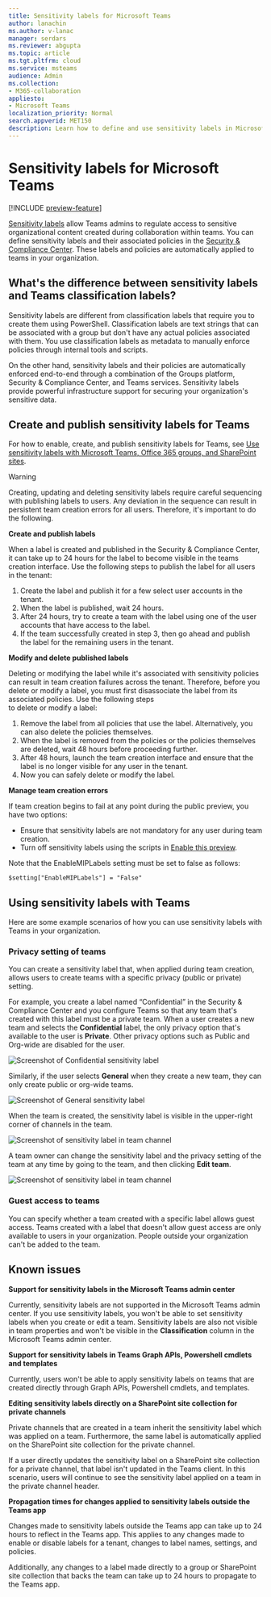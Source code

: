 ```yaml
---
title: Sensitivity labels for Microsoft Teams
author: lanachin
ms.author: v-lanac
manager: serdars
ms.reviewer: abgupta
ms.topic: article
ms.tgt.pltfrm: cloud
ms.service: msteams
audience: Admin
ms.collection: 
- M365-collaboration
appliesto: 
- Microsoft Teams
localization_priority: Normal
search.appverid: MET150
description: Learn how to define and use sensitivity labels in Microsoft Teams.
---
```


# Sensitivity labels for Microsoft Teams

[!INCLUDE [preview-feature](includes/preview-feature.md)]

[Sensitivity labels](https://docs.microsoft.com/microsoft-365/compliance/sensitivity-labels) allow Teams admins to regulate access to sensitive organizational content created during collaboration within teams. You can define sensitivity labels and their associated policies in the [Security & Compliance Center](https://docs.microsoft.com/microsoft-365/compliance/go-to-the-securitycompliance-center). These labels and policies are automatically applied to teams in your organization.  

## What's the difference between sensitivity labels and Teams classification labels?

Sensitivity labels are different from classification labels that require you to create them using PowerShell. Classification labels are text strings that can be associated with a group but don't have any actual policies associated with them. You use classification labels as metadata to manually enforce policies through internal tools and scripts.

On the other hand, sensitivity labels and their policies are automatically enforced end-to-end through a combination of the Groups platform, Security & Compliance Center, and Teams services. Sensitivity labels provide powerful infrastructure support for securing your organization's sensitive data.  

## Create and publish sensitivity labels for Teams

For how to enable, create, and publish sensitivity labels for Teams, see [Use sensitivity labels with Microsoft Teams, Office 365 groups, and SharePoint sites](https://docs.microsoft.com/microsoft-365/compliance/sensitivity-labels-teams-groups-sites).

>[!WARNING]
>Creating, updating and deleting sensitivity labels require careful sequencing with publishing
>labels to users. Any deviation in the sequence can result in persistent team creation errors
>for all users. Therefore, it's important to do the following.
>
>**Create and publish labels**
>
>When a label is created and published in the Security & Compliance Center, it can take up to 24 hours
>for the label to become visible in the teams creation interface. Use the following steps to 
>publish the label for all users in the tenant:
>1. Create the label and publish it for a few select user accounts in the tenant.
>2. When the label is published, wait 24 hours.
>3. After 24 hours, try to create a team with the label using one of the user accounts that have access
>to the label.
>4. If the team successfully created in step 3, then go ahead and publish the label for the remaining 
>users in the tenant.
>
>**Modify and delete published labels**
>
>Deleting or modifying the label while it's associated with sensitivity policies can result in team
>creation failures across the tenant. Therefore, before you delete or modify a label, you must
>first disassociate the label from its associated policies. Use the following steps  
>to delete or modify a label:
>1. Remove the label from all policies that use the label. Alternatively, you can also delete
>the policies themselves.
>2. When the label is removed from the policies or the policies themselves are deleted, wait 
>48 hours before proceeding further.
>3. After 48 hours, launch the team creation interface and ensure that the label is no longer visible for
>any user in the tenant.
>4. Now you can safely delete or modify the label.
>
>**Manage team creation errors**
>
>If team creation begins to fail at any point during the public preview, you have two options:
> - Ensure that sensitivity labels are not mandatory for any user during team creation.
> - Turn off sensitivity labels using the scripts in [Enable this preview](https://docs.microsoft.com/microsoft-365/>compliance/sensitivity-labels-teams-groups-sites#enable-this-preview).
>
>Note that the EnableMIPLabels setting must be set to false as follows:
>
>   ```
>   $setting["EnableMIPLabels"] = "False"
>   ```

## Using sensitivity labels with Teams

Here are some example scenarios of how you can use sensitivity labels with Teams in your organization.

### Privacy setting of teams

You can create a sensitivity label that, when applied during team creation, allows users to create teams with a specific privacy (public or private) setting.

For example, you create a label named “Confidential” in the Security & Compliance Center and you configure Teams so that any team that's created with this label must be a private team. When a user creates a new team and selects the **Confidential** label, the only privacy option that's available to the user is **Private**. Other privacy options such as Public and Org-wide are disabled for the user.

![Screenshot of Confidential sensitivity label](media/sensitivity-labels-confidential-example.png)

Similarly, if the user selects **General** when they create a new team, they can only create public or org-wide teams.

![Screenshot of General sensitivity label](media/sensitivity-labels-general-example.png)

When the team is created, the sensitivity label is visible in the upper-right corner of channels in the team.

![Screenshot of sensitivity label in team channel](media/sensitivity-labels-channel.png)

A team owner can change the sensitivity label and the privacy setting of the team at any time by going to the team, and then clicking **Edit team**.

![Screenshot of sensitivity label in team channel](media/sensitivity-labels-edit-team.png)

### Guest access to teams

You can specify whether a team created with a specific label allows guest access. Teams created with a label that doesn't allow guest access are only available to users in your organization. People outside your organization can't be added to the team.

## Known issues

**Support for sensitivity labels in the Microsoft Teams admin center**

Currently, sensitivity labels are not supported in the Microsoft Teams admin center. If you use sensitivity labels, you won't be able to set sensitivity labels when you create or edit a team. Sensitivity labels are also not visible in team properties and won't be visible in the **Classification** column in the Microsoft Teams admin center.

**Support for sensitivity labels in Teams Graph APIs, Powershell cmdlets and templates**

Currently, users won't be able to apply sensitivity labels on teams that are created directly through Graph APIs, Powershell cmdlets, and templates.

**Editing sensitivity labels directly on a SharePoint site collection for private channels**

Private channels that are created in a team inherit the sensitivity label which was applied on a team. Furthermore, the same label is automatically applied on the SharePoint site collection for the private channel.

If a user directly updates the sensitivity label on a SharePoint site collection for a private channel, that label isn't updated in the Teams client. In this scenario, users will continue to see the sensitivity label applied on a team in the private channel header.

**Propagation times for changes applied to sensitivity labels outside the Teams app**

Changes made to sensitivity labels outside the Teams app can take up to 24 hours to reflect in the Teams app. This applies to any changes made to enable or disable labels for a tenant, changes to label names, settings, and policies.

Additionally, any changes to a label made directly to a group or SharePoint site collection that backs the team can take up to 24 hours to propagate to the Teams app.
